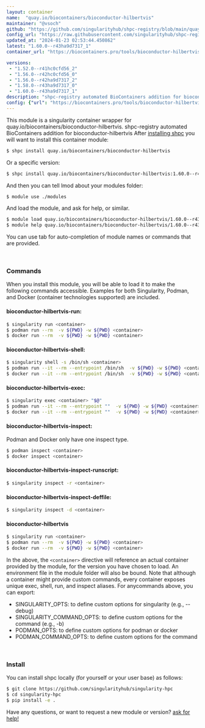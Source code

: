 ```yaml
---
layout: container
name:  "quay.io/biocontainers/bioconductor-hilbertvis"
maintainer: "@vsoch"
github: "https://github.com/singularityhub/shpc-registry/blob/main/quay.io/biocontainers/bioconductor-hilbertvis/container.yaml"
config_url: "https://raw.githubusercontent.com/singularityhub/shpc-registry/main/quay.io/biocontainers/bioconductor-hilbertvis/container.yaml"
updated_at: "2024-01-23 02:53:44.450862"
latest: "1.60.0--r43ha9d7317_1"
container_url: "https://biocontainers.pro/tools/bioconductor-hilbertvis"

versions:
 - "1.52.0--r41hc0cfd56_2"
 - "1.56.0--r42hc0cfd56_0"
 - "1.56.0--r42ha9d7317_2"
 - "1.58.0--r43ha9d7317_0"
 - "1.60.0--r43ha9d7317_1"
description: "shpc-registry automated BioContainers addition for bioconductor-hilbertvis"
config: {"url": "https://biocontainers.pro/tools/bioconductor-hilbertvis", "maintainer": "@vsoch", "description": "shpc-registry automated BioContainers addition for bioconductor-hilbertvis", "latest": {"1.60.0--r43ha9d7317_1": "sha256:f50a91ceee00220c20f727924086ac8f4704e788f9ed70506b8387aa2422c0dc"}, "tags": {"1.52.0--r41hc0cfd56_2": "sha256:19a62d20181ee7ac020ca946c2dacf60b179034ac48f95b5fe08c24f9d9942c8", "1.56.0--r42hc0cfd56_0": "sha256:5deea6811e2f1b16c907fd859a7ca6d06c7d8625c212ef25610babe1b4141ed7", "1.56.0--r42ha9d7317_2": "sha256:4e3ae7dea88c618a760468cfd8ff8d05d3b8175d35b14921aead54020e5aea0e", "1.58.0--r43ha9d7317_0": "sha256:dcc6ce407f7225bba54b1733707f5524c986137134f73989d03cc8d9c2c35401", "1.60.0--r43ha9d7317_1": "sha256:f50a91ceee00220c20f727924086ac8f4704e788f9ed70506b8387aa2422c0dc"}, "docker": "quay.io/biocontainers/bioconductor-hilbertvis"}
---
```


This module is a singularity container wrapper for quay.io/biocontainers/bioconductor-hilbertvis.
shpc-registry automated BioContainers addition for bioconductor-hilbertvis
After [installing shpc](#install) you will want to install this container module:


```bash
$ shpc install quay.io/biocontainers/bioconductor-hilbertvis
```

Or a specific version:

```bash
$ shpc install quay.io/biocontainers/bioconductor-hilbertvis:1.60.0--r43ha9d7317_1
```

And then you can tell lmod about your modules folder:

```bash
$ module use ./modules
```

And load the module, and ask for help, or similar.

```bash
$ module load quay.io/biocontainers/bioconductor-hilbertvis/1.60.0--r43ha9d7317_1
$ module help quay.io/biocontainers/bioconductor-hilbertvis/1.60.0--r43ha9d7317_1
```

You can use tab for auto-completion of module names or commands that are provided.

<br>

### Commands

When you install this module, you will be able to load it to make the following commands accessible.
Examples for both Singularity, Podman, and Docker (container technologies supported) are included.

#### bioconductor-hilbertvis-run:

```bash
$ singularity run <container>
$ podman run --rm  -v ${PWD} -w ${PWD} <container>
$ docker run --rm  -v ${PWD} -w ${PWD} <container>
```

#### bioconductor-hilbertvis-shell:

```bash
$ singularity shell -s /bin/sh <container>
$ podman run --it --rm --entrypoint /bin/sh  -v ${PWD} -w ${PWD} <container>
$ docker run --it --rm --entrypoint /bin/sh  -v ${PWD} -w ${PWD} <container>
```

#### bioconductor-hilbertvis-exec:

```bash
$ singularity exec <container> "$@"
$ podman run --it --rm --entrypoint ""  -v ${PWD} -w ${PWD} <container> "$@"
$ docker run --it --rm --entrypoint ""  -v ${PWD} -w ${PWD} <container> "$@"
```

#### bioconductor-hilbertvis-inspect:

Podman and Docker only have one inspect type.

```bash
$ podman inspect <container>
$ docker inspect <container>
```

#### bioconductor-hilbertvis-inspect-runscript:

```bash
$ singularity inspect -r <container>
```

#### bioconductor-hilbertvis-inspect-deffile:

```bash
$ singularity inspect -d <container>
```



#### bioconductor-hilbertvis

```bash
$ singularity run <container>
$ podman run --rm  -v ${PWD} -w ${PWD} <container>
$ docker run --rm  -v ${PWD} -w ${PWD} <container>
```


In the above, the `<container>` directive will reference an actual container provided
by the module, for the version you have chosen to load. An environment file in the
module folder will also be bound. Note that although a container
might provide custom commands, every container exposes unique exec, shell, run, and
inspect aliases. For anycommands above, you can export:

 - SINGULARITY_OPTS: to define custom options for singularity (e.g., --debug)
 - SINGULARITY_COMMAND_OPTS: to define custom options for the command (e.g., -b)
 - PODMAN_OPTS: to define custom options for podman or docker
 - PODMAN_COMMAND_OPTS: to define custom options for the command

<br>

### Install

You can install shpc locally (for yourself or your user base) as follows:

```bash
$ git clone https://github.com/singularityhub/singularity-hpc
$ cd singularity-hpc
$ pip install -e .
```

Have any questions, or want to request a new module or version? [ask for help!](https://github.com/singularityhub/singularity-hpc/issues)